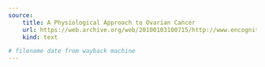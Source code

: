 ```yaml
---
source:
    title: A Physiological Approach to Ovarian Cancer
    url: https://web.archive.org/web/20100103100715/http://www.encognitive.com/node/3675
    kind: text

# filename date from wayback machine
---
```

